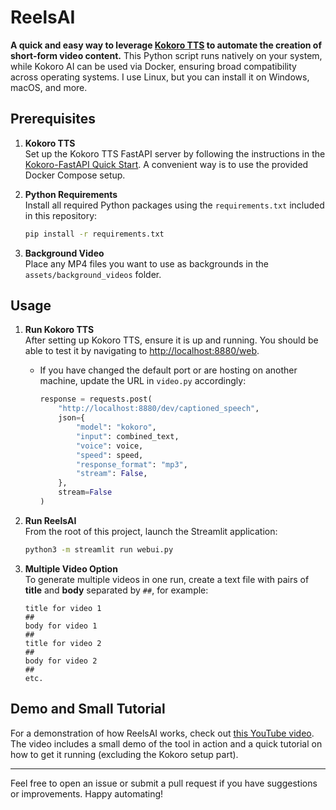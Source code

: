 # ReelsAI

**A quick and easy way to leverage [Kokoro TTS](https://github.com/hexgrad/kokoro) to automate the creation of short-form video content.**
This Python script runs natively on your system, while Kokoro AI can be used via Docker, ensuring broad compatibility across operating systems. I use Linux, but you can install it on Windows, macOS, and more.

## Prerequisites

1. **Kokoro TTS**  
   Set up the Kokoro TTS FastAPI server by following the instructions in the [Kokoro-FastAPI Quick Start](https://github.com/remsky/Kokoro-FastAPI). A convenient way is to use the provided Docker Compose setup.

2. **Python Requirements**  
   Install all required Python packages using the `requirements.txt` included in this repository:
   ```bash
   pip install -r requirements.txt
   ```

3. **Background Video**  
   Place any MP4 files you want to use as backgrounds in the `assets/background_videos` folder.

## Usage

1. **Run Kokoro TTS**  
   After setting up Kokoro TTS, ensure it is up and running. You should be able to test it by navigating to [http://localhost:8880/web](http://localhost:8880/web).  
   - If you have changed the default port or are hosting on another machine, update the URL in `video.py` accordingly:
     ```python
     response = requests.post(
         "http://localhost:8880/dev/captioned_speech",
         json={
             "model": "kokoro",
             "input": combined_text,
             "voice": voice,
             "speed": speed,
             "response_format": "mp3",
             "stream": False,
         },
         stream=False
     )
     ```

2. **Run ReelsAI**  
   From the root of this project, launch the Streamlit application:
   ```bash
   python3 -m streamlit run webui.py
   ```

3. **Multiple Video Option**  
   To generate multiple videos in one run, create a text file with pairs of **title** and **body** separated by `##`, for example:
   ```
   title for video 1
   ##
   body for video 1
   ##
   title for video 2
   ##
   body for video 2
   ##
   etc.
   ```

## Demo and Small Tutorial

For a demonstration of how ReelsAI works, check out [this YouTube video](#).  
The video includes a small demo of the tool in action and a quick tutorial on how to get it running (excluding the Kokoro setup part).

---

Feel free to open an issue or submit a pull request if you have suggestions or improvements. Happy automating!
